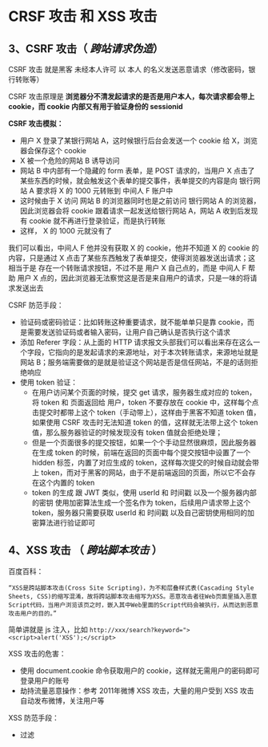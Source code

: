 #  CRSF 攻击 和 XSS 攻击

## 3、CSRF 攻击（ *跨站请求伪造*）

CSRF 攻击 就是黑客 未经本人许可 以 本人 的名义发送恶意请求（修改密码，银行转账等）

CSRF 攻击原理是 **浏览器分不清发起请求的是否是用户本人，每次请求都会带上 cookie，而 cookie 内部又有用于验证身份的 sessionid**



**CSRF 攻击模拟：**

- 用户 X 登录了某银行网站 A，这时候银行后台会发送一个 cookie 给 X，浏览器会保存这个 cookie
- X 被一个危险的网站 B 诱导访问
- 网站 B 中内部有一个隐藏的 form 表单，是 POST 请求的，当用户 X  点击了某些东西的时候，就会触发这个表单的提交事件，表单提交的内容是向 银行网站 A 要求将 X 的 1000 元转账到 中间人 F 账户中
- 这时候由于 X 访问 网站 B 的浏览器同时也是之前访问 银行网站 A 的浏览器，因此浏览器会将 cookie 跟着请求一起发送给银行网站 A，网站 A  收到后发现有 cookie 就不再进行登录验证，而是执行转账
- 这样， X 的 1000 元就没有了

我们可以看出，中间人 F 他并没有获取 X 的 cookie，他并不知道 X 的 cookie 的内容，只是通过 X 点击了某些东西触发了表单提交，使得浏览器发送出请求；这相当于是 存在一个转账请求按钮，不过不是 用户 X 自己点的，而是 中间人 F 帮助 用户 X 点的，因此浏览器无法察觉这是否是来自用户的请求，只是一味的将请求发送出去



CSRF 防范手段：

- 验证码或密码验证：比如转账这种重要请求，就不能单单只是靠 cookie，而是需要发送验证码或者输入密码，让用户自己确认是否执行这个请求
- 添加 Referer 字段：从上面的 HTTP 请求报文头部我们可以看出来存在这么一个字段，它指向的是发起请求的来源地址，对于本次转账请求，来源地址就是 网站 B；服务端需要做的是就是验证这个网站是否是信任网站，不是的话则拒绝响应
- 使用 token 验证：
  - 在用户访问某个页面的时候，提交 get 请求，服务器生成对应的 token，将 token 和 页面返回给 用户，token 不要存放在 cookie 中，这样每个点击提交时都带上这个 token（手动带上），这样由于黑客不知道 token 值，如果使用 CSRF 攻击时无法知道 token 的值，这样就无法带上这个 token 值，那么服务器验证的时候发现没有 token 值就会拒绝处理；
  - 但是一个页面很多的提交按钮，如果一个个手动显然很麻烦，因此服务器在生成 token 的时候，前端在返回的页面中每个提交按钮中设置了一个 hidden 标签，内置了对应生成的 token，这样每次提交的时候自动就会带上 token，而对于黑客的网站，由于不是前端返回的页面，所以它不会存在这个内置的 token
  - token 的生成 跟 JWT 类似，使用 userId 和 时间戳 以及一个服务器内部的密钥 使用加密算法生成一个签名作为 token，后续用户请求带上这个 token，服务器只需要获取 userId 和 时间戳 以及自己密钥使用相同的加密算法进行验证即可





## 4、XSS 攻击 （ *跨站脚本攻击* ）

百度百科：

```
“XSS是跨站脚本攻击(Cross Site Scripting)，为不和层叠样式表(Cascading Style Sheets, CSS)的缩写混淆，故将跨站脚本攻击缩写为XSS。恶意攻击者往Web页面里插入恶意Script代码，当用户浏览该页之时，嵌入其中Web里面的Script代码会被执行，从而达到恶意攻击用户的目的。”
```

简单讲就是 js 注入，比如  `http://xxx/search?keyword="><script>alert('XSS');</script> `

XSS 攻击的危害：

- 使用  document.cookie 命令获取用户的 cookie，这样就无需用户的密码即可登录用户的账号
- 劫持流量恶意操作：参考 2011年微博 XSS 攻击，大量的用户受到 XSS 攻击自动发布微博，关注用户等



XSS 防范手段：

- 过滤 <script> 等标签
- 对 &、<> 等符号进行转义，让它们失去 前端语言代表的语义